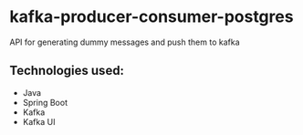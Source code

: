 # kafka-producer-consumer-postgres
API for generating dummy messages and push them to kafka

## Technologies used:
- Java
- Spring Boot
- Kafka
- Kafka UI